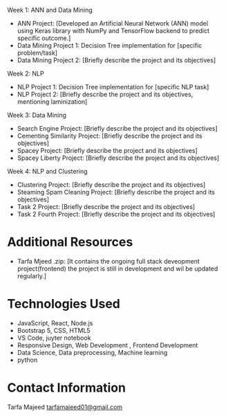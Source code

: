 Week 1: ANN and Data Mining
- ANN Project: [Developed an Artificial Neural Network (ANN) model using Keras library with NumPy and TensorFlow backend to predict specific outcome.]
- Data Mining Project 1: Decision Tree implementation for [specific problem/task]
- Data Mining Project 2: [Briefly describe the project and its objectives]

Week 2: NLP
- NLP Project 1: Decision Tree implementation for [specific NLP task]
- NLP Project 2: [Briefly describe the project and its objectives, mentioning laminization]

Week 3: Data Mining
- Search Engine Project: [Briefly describe the project and its objectives]
- Cementing Similarity Project: [Briefly describe the project and its objectives]
- Spacey Project: [Briefly describe the project and its objectives]
- Spacey Liberty Project: [Briefly describe the project and its objectives]

Week 4: NLP and Clustering
- Clustering Project: [Briefly describe the project and its objectives]
- Steaming Spam Cleaning Project: [Briefly describe the project and its objectives]
- Task 2 Project: [Briefly describe the project and its objectives]
- Task 2 Fourth Project: [Briefly describe the project and its objectives]

# Additional Resources
- Tarfa Mjeed .zip: [It contains the ongoing full stack deveopment project(frontend) the project is still in development and wil be updated regularly.]

# Technologies Used
- JavaScript, React, Node.js
- Bootstrap 5, CSS, HTML5
- VS Code, juyter notebook
- Responsive Design, Web Development , Frontend Development
- Data Science, Data preprocessing, Machine learning 
- python

# Contact Information
Tarfa Majeed
tarfamajeed01@gmail.com
